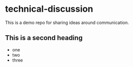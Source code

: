 # technical-discussion
This is a demo repo for sharing ideas around communication.


## This is a second heading
* one 
* two 
* three

